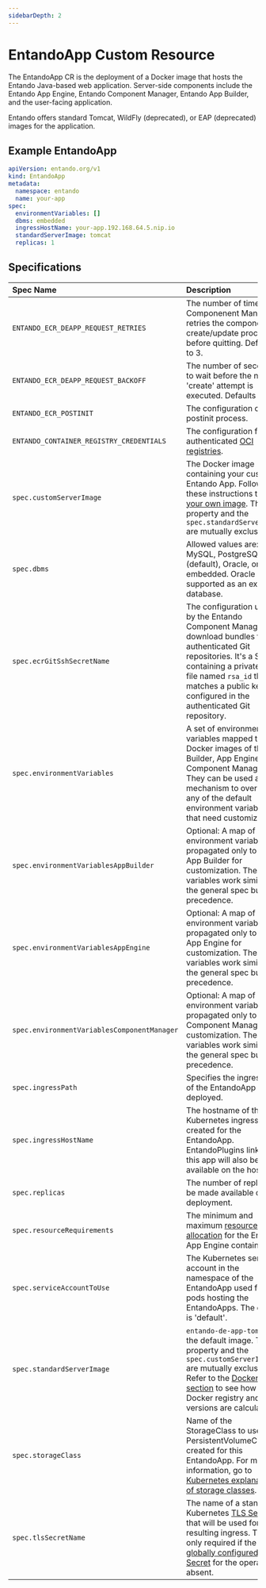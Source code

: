 ```yaml
---
sidebarDepth: 2
---
```


# EntandoApp Custom Resource 
The EntandoApp CR is the deployment of a Docker image that hosts the Entando Java-based web application. Server-side components include the Entando App Engine, Entando Component Manager, Entando App Builder, and the user-facing application.
 
Entando offers standard Tomcat, WildFly (deprecated), or EAP (deprecated) images for the application.

## Example EntandoApp
 
```yaml
apiVersion: entando.org/v1
kind: EntandoApp
metadata:
  namespace: entando
  name: your-app    
spec:
  environmentVariables: []
  dbms: embedded
  ingressHostName: your-app.192.168.64.5.nip.io
  standardServerImage: tomcat
  replicas: 1
 ```
## Specifications 
|Spec Name| Description |
|:-| :- |
|`ENTANDO_ECR_DEAPP_REQUEST_RETRIES`| The number of times the Componenent Manager retries the component create/update process before quitting. Defaults to 3. |
|`ENTANDO_ECR_DEAPP_REQUEST_BACKOFF` |The number of seconds to wait before the next 'create' attempt is executed. Defaults to 5. |
|`ENTANDO_ECR_POSTINIT` | The configuration of the postinit process. |
|`ENTANDO_CONTAINER_REGISTRY_CREDENTIALS` |The configuration for authenticated [OCI registries](../../tutorials/curate/bundle-private-images.md). |
|`spec.customServerImage`| The Docker image containing your custom Entando App. Follow these instructions to [build your own image](../../tutorials/devops/build-core-image.md). This property and the `spec.standardServerImage` are mutually exclusive.|
|`spec.dbms` | Allowed values are: MySQL, PostgreSQL (default), Oracle, or embedded. Oracle is only supported as an external database.|
|`spec.ecrGitSshSecretName`| The configuration used by the Entando Component Manager to download bundles from authenticated Git repositories. It's a Secret containing a private key file named `rsa_id` that matches a public key configured in the authenticated Git repository.|
|`spec.environmentVariables`| A set of environment variables mapped to the Docker images of the App Builder, App Engine, and Component Manager. They can be used as a mechanism to override any of the default environment variables that need customization.|
|`spec.environmentVariablesAppBuilder`| Optional: A map of environment variables propagated only to the App Builder for customization. These variables work similar to the general spec but have precedence. |
|`spec.environmentVariablesAppEngine`| Optional: A map of environment variables propagated only to the App Engine for customization. These variables work similar to the general spec but have precedence. |
|`spec.environmentVariablesComponentManager`|Optional: A map of environment variables propagated only to the Component Manager for customization. These variables work similar to the general spec but have precedence. |
|`spec.ingressPath`| Specifies the ingress path of the EntandoApp to be deployed. |
|`spec.ingressHostName`| The hostname of the Kubernetes ingress to be created for the EntandoApp. EntandoPlugins linked to this app will also be made available on the host.|
|`spec.replicas`| The number of replicas to be made available on the deployment.|
|`spec.resourceRequirements`| The minimum and maximum [resource allocation](../reference/custom-resources.md#general-resourcerequirements-specifications) for the Entando App Engine container.|
|`spec.serviceAccountToUse`| The Kubernetes service account in the namespace of the EntandoApp used for the pods hosting the EntandoApps. The default is 'default'.|
|`spec.standardServerImage`| `entando-de-app-tomcat` is the default image. This property and the `spec.customServerImage` are mutually exclusive. Refer to the [Docker image section](https://github.com/entando-k8s/entando-k8s-controller-coordinator/blob/master/charts/entando-k8s-controller-coordinator/README.md#how-it-resolves-docker-images) to see how the Docker registry and versions are calculated.|
|`spec.storageClass` | Name of the StorageClass to use for PersistentVolumeClaims created for this EntandoApp. For more information, go to [Kubernetes explanation of storage classes](https://kubernetes.io/docs/concepts/storage/storage-classes/).|
|`spec.tlsSecretName` | The name of a standard Kubernetes [TLS Secret](https://kubernetes.io/docs/concepts/services-networking/ingress/#tls) that will be used for the resulting ingress. This is only required if the [globally configured TLS Secret](https://github.com/entando-k8s/entando-k8s-controller-coordinator/blob/master/charts/entando-k8s-controller-coordinator/README.md#tls) for the operator is absent. |

